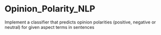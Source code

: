 # Opinion_Polarity_NLP
Implement a classifier that predicts opinion polarities (positive, negative or neutral) for given aspect terms in sentences
